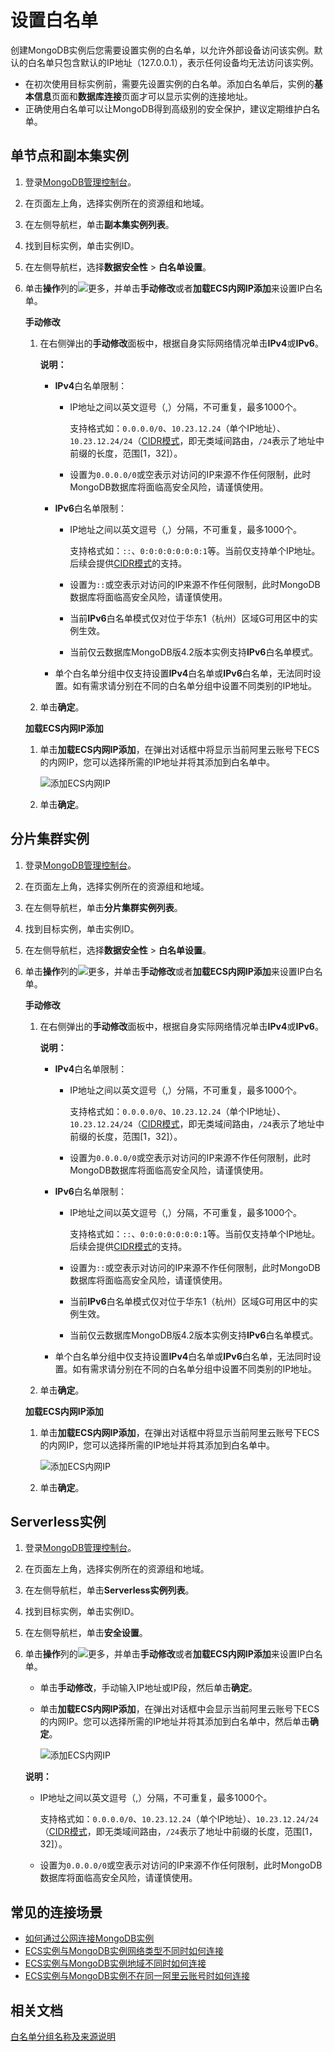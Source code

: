 # 设置白名单

创建MongoDB实例后您需要设置实例的白名单，以允许外部设备访问该实例。默认的白名单只包含默认的IP地址（127.0.0.1），表示任何设备均无法访问该实例。

-   在初次使用目标实例前，需要先设置实例的白名单。添加白名单后，实例的**基本信息**页面和**数据库连接**页面才可以显示实例的连接地址。
-   正确使用白名单可以让MongoDB得到高级别的安全保护，建议定期维护白名单。

## 单节点和副本集实例

1.  登录[MongoDB管理控制台](https://mongodb.console.aliyun.com/)。

2.  在页面左上角，选择实例所在的资源组和地域。

3.  在左侧导航栏，单击**副本集实例列表**。

4.  找到目标实例，单击实例ID。

5.  在左侧导航栏，选择**数据安全性** \> **白名单设置**。

6.  单击**操作**列的![更多](https://static-aliyun-doc.oss-accelerate.aliyuncs.com/assets/img/zh-CN/5494087951/p13206.png)，并单击**手动修改**或者**加载ECS内网IP添加**来设置IP白名单。

    **手动修改**

    1.  在右侧弹出的**手动修改**面板中，根据自身实际网络情况单击**IPv4**或**IPv6**。

        **说明：**

        -   **IPv4**白名单限制：
            -   IP地址之间以英文逗号（,）分隔，不可重复，最多1000个。

                支持格式如：`0.0.0.0/0`、`10.23.12.24`（单个IP地址）、`10.23.12.24/24`（[CIDR模式](~~54484~~)，即无类域间路由，`/24`表示了地址中前缀的长度，范围\[1，32\]）。

            -   设置为`0.0.0.0/0`或空表示对访问的IP来源不作任何限制，此时MongoDB数据库将面临高安全风险，请谨慎使用。
        -   **IPv6**白名单限制：
            -   IP地址之间以英文逗号（,）分隔，不可重复，最多1000个。

                支持格式如：`::`、`0:0:0:0:0:0:0:1`等。当前仅支持单个IP地址。后续会提供[CIDR模式](~~54484~~)的支持。

            -   设置为`::`或空表示对访问的IP来源不作任何限制，此时MongoDB数据库将面临高安全风险，请谨慎使用。
            -   当前**IPv6**白名单模式仅对位于华东1（杭州）区域G可用区中的实例生效。
            -   当前仅云数据库MongoDB版4.2版本实例支持**IPv6**白名单模式。
        -   单个白名单分组中仅支持设置**IPv4**白名单或**IPv6**白名单，无法同时设置。如有需求请分别在不同的白名单分组中设置不同类别的IP地址。
    2.  单击**确定**。

    **加载ECS内网IP添加**

    1.  单击**加载ECS内网IP添加**，在弹出对话框中将显示当前阿里云账号下ECS的内网IP，您可以选择所需的IP地址并将其添加到白名单中。

        ![添加ECS内网IP](https://static-aliyun-doc.oss-accelerate.aliyuncs.com/assets/img/zh-CN/5494087951/p13209.png)

    2.  单击**确定**。


## 分片集群实例

1.  登录[MongoDB管理控制台](https://mongodb.console.aliyun.com/)。

2.  在页面左上角，选择实例所在的资源组和地域。

3.  在左侧导航栏，单击**分片集群实例列表**。

4.  找到目标实例，单击实例ID。

5.  在左侧导航栏，选择**数据安全性** \> **白名单设置**。

6.  单击**操作**列的![更多](https://static-aliyun-doc.oss-accelerate.aliyuncs.com/assets/img/zh-CN/5494087951/p13206.png)，并单击**手动修改**或者**加载ECS内网IP添加**来设置IP白名单。

    **手动修改**

    1.  在右侧弹出的**手动修改**面板中，根据自身实际网络情况单击**IPv4**或**IPv6**。

        **说明：**

        -   **IPv4**白名单限制：
            -   IP地址之间以英文逗号（,）分隔，不可重复，最多1000个。

                支持格式如：`0.0.0.0/0`、`10.23.12.24`（单个IP地址）、`10.23.12.24/24`（[CIDR模式](~~54484~~)，即无类域间路由，`/24`表示了地址中前缀的长度，范围\[1，32\]）。

            -   设置为`0.0.0.0/0`或空表示对访问的IP来源不作任何限制，此时MongoDB数据库将面临高安全风险，请谨慎使用。
        -   **IPv6**白名单限制：
            -   IP地址之间以英文逗号（,）分隔，不可重复，最多1000个。

                支持格式如：`::`、`0:0:0:0:0:0:0:1`等。当前仅支持单个IP地址。后续会提供[CIDR模式](~~54484~~)的支持。

            -   设置为`::`或空表示对访问的IP来源不作任何限制，此时MongoDB数据库将面临高安全风险，请谨慎使用。
            -   当前**IPv6**白名单模式仅对位于华东1（杭州）区域G可用区中的实例生效。
            -   当前仅云数据库MongoDB版4.2版本实例支持**IPv6**白名单模式。
        -   单个白名单分组中仅支持设置**IPv4**白名单或**IPv6**白名单，无法同时设置。如有需求请分别在不同的白名单分组中设置不同类别的IP地址。
    2.  单击**确定**。

    **加载ECS内网IP添加**

    1.  单击**加载ECS内网IP添加**，在弹出对话框中将显示当前阿里云账号下ECS的内网IP，您可以选择所需的IP地址并将其添加到白名单中。

        ![添加ECS内网IP](https://static-aliyun-doc.oss-accelerate.aliyuncs.com/assets/img/zh-CN/5494087951/p13209.png)

    2.  单击**确定**。


## Serverless实例

1.  登录[MongoDB管理控制台](https://mongodb.console.aliyun.com/)。

2.  在页面左上角，选择实例所在的资源组和地域。

3.  在左侧导航栏，单击**Serverless实例列表**。

4.  找到目标实例，单击实例ID。

5.  在左侧导航栏，单击**安全设置**。

6.  单击**操作**列的![更多](https://static-aliyun-doc.oss-accelerate.aliyuncs.com/assets/img/zh-CN/5494087951/p13206.png)，并单击**手动修改**或者**加载ECS内网IP添加**来设置IP白名单。

    -   单击**手动修改**，手动输入IP地址或IP段，然后单击**确定**。
    -   单击**加载ECS内网IP添加**，在弹出对话框中会显示当前阿里云账号下ECS的内网IP。您可以选择所需的IP地址并将其添加到白名单中，然后单击**确定**。

        ![添加ECS内网IP](https://static-aliyun-doc.oss-accelerate.aliyuncs.com/assets/img/zh-CN/5494087951/p13209.png)

    **说明：**

    -   IP地址之间以英文逗号（,）分隔，不可重复，最多1000个。

        支持格式如：`0.0.0.0/0`、`10.23.12.24`（单个IP地址）、`10.23.12.24/24`（[CIDR模式](~~54484~~)，即无类域间路由，`/24`表示了地址中前缀的长度，范围\[1，32\]）。

    -   设置为`0.0.0.0/0`或空表示对访问的IP来源不作任何限制，此时MongoDB数据库将面临高安全风险，请谨慎使用。

## 常见的连接场景

-   [如何通过公网连接MongoDB实例](/cn.zh-CN/用户指南/连接实例/如何通过公网连接MongoDB实例.md)
-   [ECS实例与MongoDB实例网络类型不同时如何连接](/cn.zh-CN/用户指南/连接实例/ECS实例与MongoDB实例网络类型不同时如何连接.md)
-   [ECS实例与MongoDB实例地域不同时如何连接](/cn.zh-CN/用户指南/连接实例/ECS实例与MongoDB实例地域不同时如何连接.md)
-   [ECS实例与MongoDB实例不在同一阿里云账号时如何连接](/cn.zh-CN/用户指南/连接实例/ECS实例与MongoDB实例不在同一阿里云账号时如何连接.md)

## 相关文档

[白名单分组名称及来源说明](/cn.zh-CN/常见问题/热点问题/白名单分组名称及来源说明.md)

